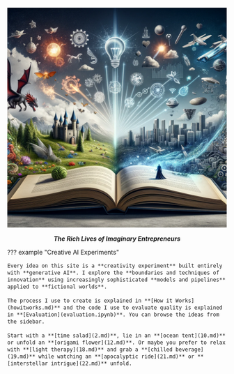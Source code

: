 <p align="center">
  <a><img src="assets\home.png" alt="Fiction Ideas"></a>
</p>
<p align="center">
    <em><b>The Rich Lives of Imaginary Entrepreneurs</b></em>
</p>

??? example "Creative AI Experiments"

    Every idea on this site is a **creativity experiment** built entirely with **generative AI**. I explore the **boundaries and techniques of innovation** using increasingly sophisticated **models and pipelines** applied to **fictional worlds**.

    The process I use to create is explained in **[How it Works](howitworks.md)** and the code I use to evaluate quality is explained in **[Evaluation](evaluation.ipynb)**. You can browse the ideas from the sidebar.

    Start with a **[time salad](2.md)**, lie in an **[ocean tent](10.md)** or unfold an **[origami flower](12.md)**. Or maybe you prefer to relax with **[light therapy](18.md)** and grab a **[chilled beverage](19.md)** while watching an **[apocalyptic ride](21.md)** or **[interstellar intrigue](22.md)** unfold.
